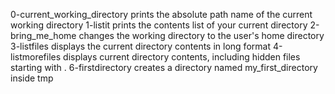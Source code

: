 0-current_working_directory prints the absolute path name of the current working directory
1-listit prints the contents list of your current directory
2-bring_me_home changes the working directory to the user's home directory
3-listfiles displays the current directory contents in long format
4-listmorefiles displays current directory contents, including hidden files starting with .
6-firstdirectory creates a directory named my_first_directory inside tmp

